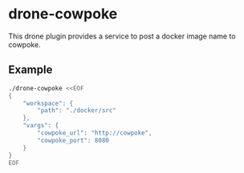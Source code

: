 drone-cowpoke
=============

This drone plugin provides a service to post a docker image name to cowpoke.

## Example

```sh
./drone-cowpoke <<EOF
{
	"workspace": {
		"path": "./docker/src"
	},
	"vargs": {
		"cowpoke_url": "http://cowpoke",
		"cowpoke_port": 8080
	}
}
EOF
```
